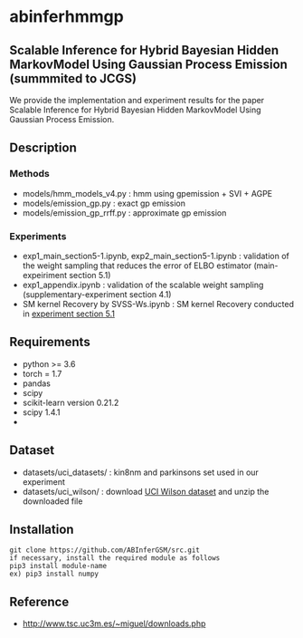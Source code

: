 # abinferhmmgp


##  Scalable Inference for Hybrid Bayesian Hidden MarkovModel Using Gaussian Process Emission (summmited to JCGS)

We provide the implementation and experiment results for the paper Scalable Inference for Hybrid Bayesian Hidden MarkovModel Using Gaussian Process Emission.


 
## Description

### Methods

* models/hmm_models_v4.py : hmm using gpemission + SVI + AGPE
* models/emission_gp.py : exact gp emission 
* models/emission_gp_rrff.py : approximate gp emission


### Experiments

* exp1_main_section5-1.ipynb, exp2_main_section5-1.ipynb : validation of the weight sampling that reduces the error of ELBO estimator (main-expeiriment section 5.1)
* exp1_appendix.ipynb : validation of the scalable weight sampling (supplementary-experiment section 4.1)
* SM kernel Recovery by SVSS-Ws.ipynb : SM kernel Recovery conducted in [experiment section 5.1](https://arxiv.org/pdf/1910.13565.pdf)


## Requirements

* python >= 3.6
* torch = 1.7
* pandas
* scipy
* scikit-learn version   0.21.2
* scipy                  1.4.1
* 

## Dataset

* datasets/uci_datasets/ : kin8nm and parkinsons set used in our experiment
* datasets/uci_wilson/ : download [UCI Wilson dataset](https://drive.google.com/file/d/0BxWe_IuTnMFcYXhxdUNwRHBKTlU/view) and unzip the downloaded file


## Installation

    git clone https://github.com/ABInferGSM/src.git
    if necessary, install the required module as follows
    pip3 install module-name
    ex) pip3 install numpy 


## Reference 


* http://www.tsc.uc3m.es/~miguel/downloads.php 






